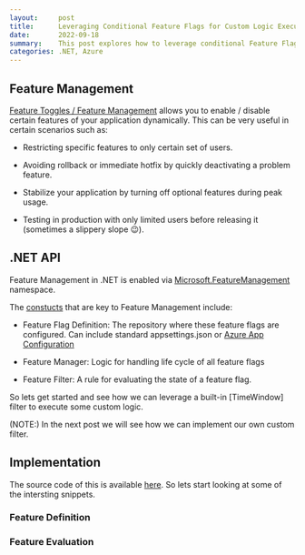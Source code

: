 ```yaml
---
layout:     post
title:      Leveraging Conditional Feature Flags for Custom Logic Execution
date:       2022-09-18
summary:    This post explores how to leverage conditional Feature Flags for executing any custom logic in your .NET code
categories: .NET, Azure
---
```


## Feature Management ##

[Feature Toggles / Feature Management](https://docs.microsoft.com/en-us/azure/azure-app-configuration/concept-feature-management) allows you to enable / disable certain features of your application dynamically. This can be very useful in certain scenarios such as:

- Restricting specific features to only certain set of users.

- Avoiding rollback or immediate hotfix by quickly deactivating a problem feature.

- Stabilize your application by turning off optional features during peak usage.

- Testing in production with only limited users before releasing it (sometimes a slippery slope 😉).


## .NET API ##

Feature Management in .NET is enabled via [Microsoft.FeatureManagement](https://docs.microsoft.com/en-us/dotnet/api/microsoft.featuremanagement?view=azure-dotnet-preview) namespace.

The [constucts](https://docs.microsoft.com/en-us/azure/azure-app-configuration/concept-feature-management#basic-concepts) that are key to Feature Management include:

- Feature Flag Definition: The repository where these feature flags are configured. Can include standard appsettings.json or [Azure App Configuration]()

- Feature Manager: Logic for handling life cycle of all feature flags

- Feature Filter: A rule for evaluating the state of a feature flag. 

So lets get started and see how we can leverage a built-in [TimeWindow] filter to execute some custom logic.

(NOTE:) In the next post we will see how we can implement our own custom filter.

## Implementation ##

The source code of this is available [here](). So lets start looking at some of the intersting snippets.

### Feature Definition ###


### Feature Evaluation ###




